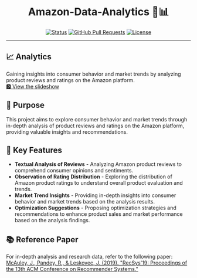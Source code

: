 # <div align="center">Amazon-Data-Analytics 🛒📊</div>

<div align="center">
  
  [![Status](https://img.shields.io/badge/status-active-success.svg)]()
  [![GitHub Pull Requests](https://img.shields.io/github/issues-pr/kylelobo/The-Documentation-Compendium.svg)](https://github.com/kylelobo/The-Documentation-Compendium/pulls)
  [![License](https://img.shields.io/badge/license-MIT-blue.svg)](/LICENSE)
  
</div>

---

## 📈 Analytics 
<p align="left">Gaining insights into consumer behavior and market trends by analyzing product reviews and ratings on the Amazon platform.<br>
  <a href="https://docs.google.com/document/d/1Ib1UEaVEn1E_h2msYNySb_KUepkNDn1TblJRXZ0N0NY/edit?usp=sharing">🅿️ View the slideshow</a></p>

## 📝 Purpose

This project aims to explore consumer behavior and market trends through in-depth analysis of product reviews and ratings on the Amazon platform, providing valuable insights and recommendations.

## 🚀 Key Features

- **Textual Analysis of Reviews** - Analyzing Amazon product reviews to comprehend consumer opinions and sentiments.
- **Observation of Rating Distribution** - Exploring the distribution of Amazon product ratings to understand overall product evaluation and trends.
- **Market Trend Insights** - Providing in-depth insights into consumer behavior and market trends based on the analysis results.
- **Optimization Suggestions** - Proposing optimization strategies and recommendations to enhance product sales and market performance based on the analysis findings.
## 📚 Reference Paper

For in-depth analysis and research data, refer to the following paper:<br>
[McAuley, J., Pandey, R., & Leskovec, J. (2019). "RecSys'19: Proceedings of the 13th ACM Conference on Recommender Systems."](https://cseweb.ucsd.edu/~jmcauley/pdfs/emnlp19a.pdf)


  
